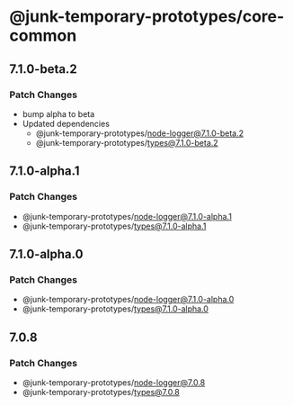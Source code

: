 # @junk-temporary-prototypes/core-common

## 7.1.0-beta.2

### Patch Changes

- bump alpha to beta
- Updated dependencies
  - @junk-temporary-prototypes/node-logger@7.1.0-beta.2
  - @junk-temporary-prototypes/types@7.1.0-beta.2

## 7.1.0-alpha.1

### Patch Changes

- @junk-temporary-prototypes/node-logger@7.1.0-alpha.1
- @junk-temporary-prototypes/types@7.1.0-alpha.1

## 7.1.0-alpha.0

### Patch Changes

- @junk-temporary-prototypes/node-logger@7.1.0-alpha.0
- @junk-temporary-prototypes/types@7.1.0-alpha.0

## 7.0.8

### Patch Changes

- @junk-temporary-prototypes/node-logger@7.0.8
- @junk-temporary-prototypes/types@7.0.8
